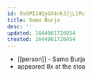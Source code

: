 ```yaml
---
id: 5VdPIJ4QyGX4nkJJjL1Pu
title: Samo Burja
desc: ''
updated: 1644961726954
created: 1644961726954
---
```



- [[person]] - Samo Burja
- appeared 8x at the stoa
